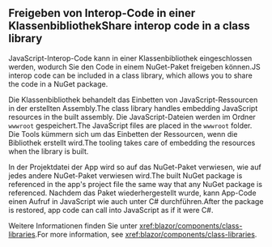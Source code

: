 ## <a name="share-interop-code-in-a-class-library"></a><span data-ttu-id="f7394-101">Freigeben von Interop-Code in einer Klassenbibliothek</span><span class="sxs-lookup"><span data-stu-id="f7394-101">Share interop code in a class library</span></span>

<span data-ttu-id="f7394-102">JavaScript-Interop-Code kann in einer Klassenbibliothek eingeschlossen werden, wodurch Sie den Code in einem NuGet-Paket freigeben können.</span><span class="sxs-lookup"><span data-stu-id="f7394-102">JS interop code can be included in a class library, which allows you to share the code in a NuGet package.</span></span>

<span data-ttu-id="f7394-103">Die Klassenbibliothek behandelt das Einbetten von JavaScript-Ressourcen in der erstellten Assembly.</span><span class="sxs-lookup"><span data-stu-id="f7394-103">The class library handles embedding JavaScript resources in the built assembly.</span></span> <span data-ttu-id="f7394-104">Die JavaScript-Dateien werden im Ordner `wwwroot` gespeichert.</span><span class="sxs-lookup"><span data-stu-id="f7394-104">The JavaScript files are placed in the `wwwroot` folder.</span></span> <span data-ttu-id="f7394-105">Die Tools kümmern sich um das Einbetten der Ressourcen, wenn die Bibliothek erstellt wird.</span><span class="sxs-lookup"><span data-stu-id="f7394-105">The tooling takes care of embedding the resources when the library is built.</span></span>

<span data-ttu-id="f7394-106">In der Projektdatei der App wird so auf das NuGet-Paket verwiesen, wie auf jedes andere NuGet-Paket verwiesen wird.</span><span class="sxs-lookup"><span data-stu-id="f7394-106">The built NuGet package is referenced in the app's project file the same way that any NuGet package is referenced.</span></span> <span data-ttu-id="f7394-107">Nachdem das Paket wiederhergestellt wurde, kann App-Code einen Aufruf in JavaScript wie auch unter C# durchführen.</span><span class="sxs-lookup"><span data-stu-id="f7394-107">After the package is restored, app code can call into JavaScript as if it were C#.</span></span>

<span data-ttu-id="f7394-108">Weitere Informationen finden Sie unter <xref:blazor/components/class-libraries>.</span><span class="sxs-lookup"><span data-stu-id="f7394-108">For more information, see <xref:blazor/components/class-libraries>.</span></span>
